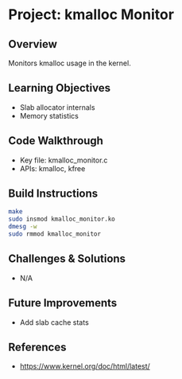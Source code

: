 # Project: kmalloc Monitor

## Overview
Monitors kmalloc usage in the kernel.

## Learning Objectives
- Slab allocator internals
- Memory statistics

## Code Walkthrough
- Key file: kmalloc_monitor.c
- APIs: kmalloc, kfree

## Build Instructions
```bash
make
sudo insmod kmalloc_monitor.ko
dmesg -w
sudo rmmod kmalloc_monitor
```

## Challenges & Solutions
- N/A

## Future Improvements
- Add slab cache stats

## References
- https://www.kernel.org/doc/html/latest/
